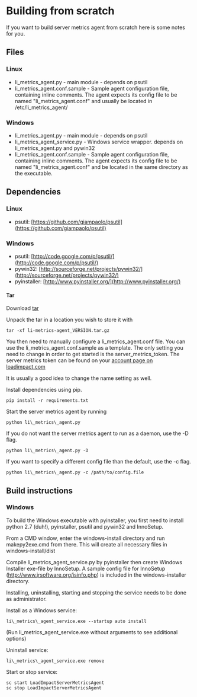 Building from scratch
=====================

If you want to build server metrics agent from scratch here is some notes for you.


Files
-----

### Linux
* li\_metrics\_agent.py - main module - depends on psutil 
* li\_metrics\_agent.conf.sample - Sample agent configuration file, containing inline comments. The agent expects its config file to be named "li\_metrics\_agent.conf" and usually be located in /etc/li\_metrics\_agent/

### Windows
* li\_metrics\_agent.py - main module - depends on psutil 
* li\_metrics\_agent_service.py - Windows service wrapper. depends on li\_metrics\_agent.py and pywin32
* li\_metrics\_agent.conf.sample - Sample agent configuration file, containing inline comments. The agent expects its config file to be named "li\_metrics\_agent.conf" and be located in the same directory as the executable.

Dependencies
------------
### Linux
* psutil: [https://github.com/giampaolo/psutil](https://github.com/giampaolo/psutil)

### Windows
* psutil: [http://code.google.com/p/psutil/](http://code.google.com/p/psutil/)
* pywin32: [http://sourceforge.net/projects/pywin32/](http://sourceforge.net/projects/pywin32/)
* pyinstaller: [http://www.pyinstaller.org/](http://www.pyinstaller.org/)

#### Tar
Download [tar](https://s3.amazonaws.com/loadimpact/server-metrics-agent/li-metrics-agent_1.1.tar.gz)

Unpack the tar in a location you wish to store it with 
```
tar -xf li-metrics-agent_VERSION.tar.gz
```
You then need to manually configure a li\_metrics\_agent.conf file. You can use the li\_metrics\_agent.conf.sample as a template. The only setting you need to change in order to get started is the server\_metrics\_token. The server metrics token can be found on your [account page on loadimpact.com](https://loadimpact.com/account#tokens)

It is usually a good idea to change the name setting as well.

Install dependencies using pip.
```
pip install -r requirements.txt
```

Start the server metrics agent by running
```
python li\_metrics\_agent.py
```
If you do not want the server metrics agent to run as a daemon, use the -D flag.
```
python li\_metrics\_agent.py -D
```
If you want to specify a different config file than the default, use the -c flag.
```
python li\_metrics\_agent.py -c /path/to/config.file
```


Build instructions
------------------
### Windows
To build the Windows executable with pyinstaller, you first need to install python 2.7 (duh!), pyinstaller, psutil and pywin32 and InnoSetup.

From a CMD window, enter the windows-install directory and run makepy2exe.cmd from there.  This will create
all necessary files in windows-install/dist

Compile li\_metrics\_agent_service.py by pyinstaller then create Windows Installer exe-file by InnoSetup. A sample config file for InnoSetup (http://www.jrsoftware.org/isinfo.php) is included in the windows-installer directory. 

Installing, uninstalling, starting and stopping the service needs to be done as administrator.  

Install as a Windows service:
```
li\_metrics\_agent_service.exe --startup auto install
```
(Run li\_metrics\_agent_service.exe without arguments to see additional options)

Uninstall service:
```
li\_metrics\_agent_service.exe remove
```

Start or stop service:
```
sc start LoadImpactServerMetricsAgent
sc stop LoadImpactServerMetricsAgent
```
